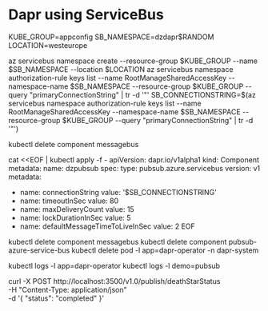 # Dapr using ServiceBus

KUBE_GROUP=appconfig
SB_NAMESPACE=dzdapr$RANDOM
LOCATION=westeurope

az servicebus namespace create --resource-group $KUBE_GROUP --name $SB_NAMESPACE --location $LOCATION
az servicebus namespace authorization-rule keys list --name RootManageSharedAccessKey --namespace-name $SB_NAMESPACE --resource-group $KUBE_GROUP --query "primaryConnectionString" | tr -d '"'
SB_CONNECTIONSTRING=$(az servicebus namespace authorization-rule keys list --name RootManageSharedAccessKey --namespace-name $SB_NAMESPACE --resource-group $KUBE_GROUP --query "primaryConnectionString" | tr -d '"')


kubectl delete component messagebus

cat <<EOF | kubectl apply -f -
apiVersion: dapr.io/v1alpha1
kind: Component
metadata:
  name: dzpubsub
spec:
  type: pubsub.azure.servicebus
  version: v1
  metadata:
  - name: connectionString
    value: '$SB_CONNECTIONSTRING'
  - name: timeoutInSec
    value: 80
  - name: maxDeliveryCount
    value: 15
  - name: lockDurationInSec
    value: 5
  - name: defaultMessageTimeToLiveInSec
    value: 2
EOF

kubectl delete component messagebus
kubectl delete component pubsub-azure-service-bus
kubectl delete pod -l app=dapr-operator -n dapr-system

kubectl logs -l app=dapr-operator
kubectl logs -l demo=pubsub


curl -X POST http://localhost:3500/v1.0/publish/deathStarStatus \
	-H "Content-Type: application/json" \
	-d '{
       	     "status": "completed"
      	}'